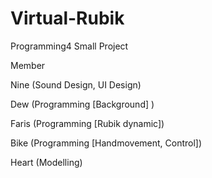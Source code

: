 # Virtual-Rubik
Programming4 Small Project

Member

Nine (Sound Design, UI Design)

Dew (Programming [Background] )

Faris (Programming [Rubik dynamic])

Bike (Programming [Handmovement, Control])

Heart (Modelling)

